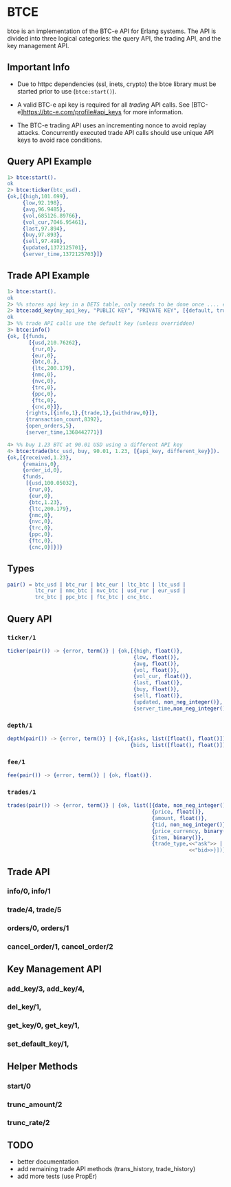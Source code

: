 BTCE
====

btce is an implementation of the BTC-e API for Erlang systems.  The API is
divided into three logical categories: the query API, the trading API, and
the key management API.

## Important Info
* Due to httpc dependencies (ssl, inets, crypto) the btce library must be
started prior to use (`btce:start()`).

* A valid BTC-e api key is required for all _trading_ API calls.  See
[BTC-e]https://btc-e.com/profile#api_keys for more information.

* The BTC-e trading API uses an incrementing nonce to avoid replay attacks.
Concurrently executed trade API calls should use unique API keys to avoid
race conditions.

## Query API Example
```erlang
1> btce:start().
ok
2> btce:ticker(btc_usd).
{ok,[{high,101.699},
     {low,92.198},
     {avg,96.9485},
     {vol,685126.89766},
     {vol_cur,7046.95461},
     {last,97.894},
     {buy,97.893},
     {sell,97.498},
     {updated,1372125701},
     {server_time,1372125703}]}
```

## Trade API Example
```erlang
1> btce:start().
ok
2> %% stores api key in a DETS table, only needs to be done once .... ever
2> btce:add_key(my_api_key, "PUBLIC KEY", "PRIVATE KEY", [{default, true}]).
ok
3> %% trade API calls use the default key (unless overridden)
3> btce:info()
{ok, [{funds,
       [{usd,210.76262},
        {rur,0},
        {eur,0},
        {btc,0.},
        {ltc,200.179},
        {nmc,0},
        {nvc,0},
        {trc,0},
        {ppc,0},
        {ftc,0},
        {cnc,0}]},
      {rights,[{info,1},{trade,1},{withdraw,0}]},
      {transaction_count,8392},
      {open_orders,5},
      {server_time,1368442771}]

4> %% buy 1.23 BTC at 90.01 USD using a different API key
4> btce:trade(btc_usd, buy, 90.01, 1.23, [{api_key, different_key}]).
{ok,[{received,1.23},
     {remains,0},
     {order_id,0},
     {funds,
      [{usd,100.05032},
       {rur,0},
       {eur,0},
       {btc,1.23},
       {ltc,200.179},
       {nmc,0},
       {nvc,0},
       {trc,0},
       {ppc,0},
       {ftc,0},
       {cnc,0}]}]}
```

## Types ##

```erlang
pair() = btc_usd | btc_rur | btc_eur | ltc_btc | ltc_usd |
         ltc_rur | nmc_btc | nvc_btc | usd_rur | eur_usd |
         trc_btc | ppc_btc | ftc_btc | cnc_btc.
```

## Query API
### `ticker/1`

```erlang
ticker(pair()) -> {error, term()} | {ok,[{high, float()},
                                         {low, float()},
                                         {avg, float()},
                                         {vol, float()},
                                         {vol_cur, float()},
                                         {last, float()},
                                         {buy, float()},
                                         {sell, float()},
                                         {updated, non_neg_integer()},
                                         {server_time,non_neg_integer()}]}.
```
### `depth/1`
```erlang
depth(pair()) -> {error, term()} | {ok,[{asks, list([float(), float()])},
                                        {bids, list([float(), float()])}]}.
```

### `fee/1`
```erlang
fee(pair()) -> {error, term()} | {ok, float()}.
```

### `trades/1`
```erlang
trades(pair()) -> {error, term()} | {ok, list([{date, non_neg_integer()},
                                               {price, float()},
                                               {amount, float()},
                                               {tid, non_neg_integer()},
                                               {price_currency, binary()},
                                               {item, binary()},
                                               {trade_type,<<"ask">> |
                                                           <<"bid>>}])}.
```

## Trade API
### info/0, info/1
### trade/4, trade/5
### orders/0, orders/1
### cancel_order/1, cancel_order/2

## Key Management API
### add_key/3, add_key/4,
### del_key/1,
### get_key/0, get_key/1,
### set_default_key/1,

## Helper Methods
### start/0
### trunc_amount/2
### trunc_rate/2

## TODO
- better documentation
- add remaining trade API methods (trans_history, trade_history)
- add more tests (use PropEr)
